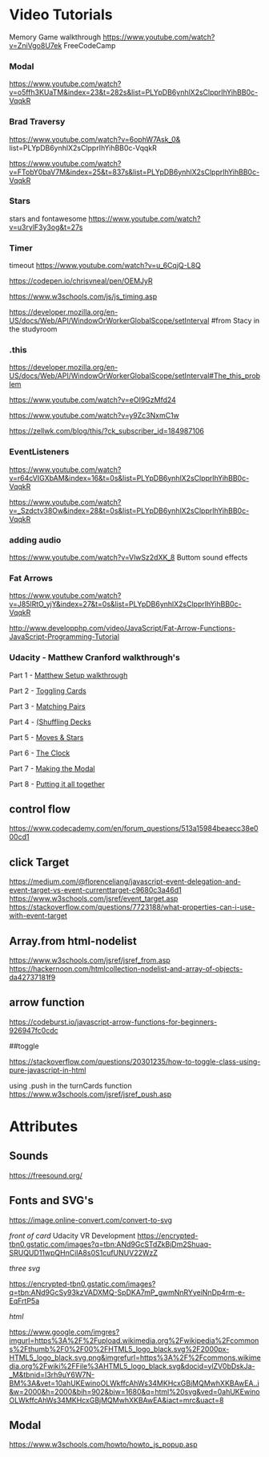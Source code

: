 # Video Tutorials

Memory Game walkthrough
https://www.youtube.com/watch?v=ZniVgo8U7ek FreeCodeCamp

###  Modal
https://www.youtube.com/watch?v=o5ffh3KUaTM&index=23&t=282s&list=PLYpDB6ynhlX2sClpprIhYihBB0c-VqqkR

### Brad Traversy
https://www.youtube.com/watch?v=6ophW7Ask_0& list=PLYpDB6ynhlX2sClpprIhYihBB0c-VqqkR

https://www.youtube.com/watch?v=FTobY0baV7M&index=25&t=837s&list=PLYpDB6ynhlX2sClpprIhYihBB0c-VqqkR

### Stars

stars and fontawesome
https://www.youtube.com/watch?v=u3rylF3y3og&t=27s


### Timer

timeout
https://www.youtube.com/watch?v=u_6CqjQ-L8Q 

https://codepen.io/chrisvneal/pen/OEMJyR

https://www.w3schools.com/js/js_timing.asp

https://developer.mozilla.org/en-US/docs/Web/API/WindowOrWorkerGlobalScope/setInterval #from Stacy in the studyroom

### .this

https://developer.mozilla.org/en-US/docs/Web/API/WindowOrWorkerGlobalScope/setInterval#The_this_problem

https://www.youtube.com/watch?v=eOI9GzMfd24


https://www.youtube.com/watch?v=y9Zc3NxmC1w

https://zellwk.com/blog/this/?ck_subscriber_id=184987106

### EventListeners

https://www.youtube.com/watch?v=r64cVIGXbAM&index=16&t=0s&list=PLYpDB6ynhlX2sClpprIhYihBB0c-VqqkR

https://www.youtube.com/watch?v=_Szdctv38Ow&index=28&t=0s&list=PLYpDB6ynhlX2sClpprIhYihBB0c-VqqkR

### adding audio

https://www.youtube.com/watch?v=VlwSz2dXK_8 Buttom sound effects 


### Fat Arrows
https://www.youtube.com/watch?v=J85lRtO_yjY&index=27&t=0s&list=PLYpDB6ynhlX2sClpprIhYihBB0c-VqqkR

http://www.developphp.com/video/JavaScript/Fat-Arrow-Functions-JavaScript-Programming-Tutorial

### Udacity - Matthew Cranford walkthrough's

Part 1 - [Matthew Setup walkthrough](https://matthewcranford.com/memory-game-walkthrough-part-1-setup/)

Part 2 - [Toggling Cards](https://matthewcranford.om/memory-game-walkthrough-part-2-toggling-cards/)

Part 3 - [Matching Pairs](https://matthewcranford.com/memory-game-walkthrough-part-3-matching-pairs/)


Part 4 - [(Shuffling Decks](https://matthewcranford.com/memory-game-walkthrough-part-4-shuffling-decks/) 

Part 5 - [Moves & Stars](https://matthewcranford.com/memory-game-walkthrough-part-5-moves-stars/) 

Part 6 - [The Clock](https://matthewcranford.com/memory-game-walkthrough-part-6-the-clock/) 

Part 7 - [Making the Modal](https://matthewcranford.com/memory-game-walkthrough-part-7-making-a-modal/)

Part 8 - [Putting it all together](https://matthewcranford.com/memory-game-walkthrough-part-8-putting-it-all-together/)

## control flow

https://www.codecademy.com/en/forum_questions/513a15984beaecc38e000cd1


## click Target

https://medium.com/@florenceliang/javascript-event-delegation-and-event-target-vs-event-currenttarget-c9680c3a46d1 
https://www.w3schools.com/jsref/event_target.asp
https://stackoverflow.com/questions/7723188/what-properties-can-i-use-with-event-target

## Array.from html-nodelist
https://www.w3schools.com/jsref/jsref_from.asp
https://hackernoon.com/htmlcollection-nodelist-and-array-of-objects-da42737181f9

## arrow function 

https://codeburst.io/javascript-arrow-functions-for-beginners-926947fc0cdc

##toggle

https://stackoverflow.com/questions/20301235/how-to-toggle-class-using-pure-javascript-in-html

using .push in the turnCards function 
https://www.w3schools.com/jsref/jsref_push.asp



# Attributes

## Sounds
https://freesound.org/

## Fonts and SVG's
https://image.online-convert.com/convert-to-svg

*front of card* Udacity VR Development 
https://encrypted-tbn0.gstatic.com/images?q=tbn:ANd9GcSTdZkBjDm2Shuaq-SRUQUD11wpQHnCilA8s0S1cufUNUV22WzZ

*three svg*

https://encrypted-tbn0.gstatic.com/images?q=tbn:ANd9GcSy93kzVADXMQ-SpDKA7mP_gwmNnRYyeiNnDp4rm-e-EqFrtP5a

*html*

https://www.google.com/imgres?imgurl=https%3A%2F%2Fupload.wikimedia.org%2Fwikipedia%2Fcommons%2Fthumb%2F0%2F00%2FHTML5_logo_black.svg%2F2000px-HTML5_logo_black.svg.png&imgrefurl=https%3A%2F%2Fcommons.wikimedia.org%2Fwiki%2FFile%3AHTML5_logo_black.svg&docid=ylZV0bDskJa-_M&tbnid=I3rh9uY6W7N-BM%3A&vet=10ahUKEwinoOLWkffcAhWs34MKHcxGBjMQMwhXKBAwEA..i&w=2000&h=2000&bih=902&biw=1680&q=html%20svg&ved=0ahUKEwinoOLWkffcAhWs34MKHcxGBjMQMwhXKBAwEA&iact=mrc&uact=8

## Modal 

https://www.w3schools.com/howto/howto_js_popup.asp